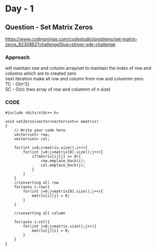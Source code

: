 # Day - 1

## Question - Set Matrix Zeros 

https://www.codingninjas.com/codestudio/problems/set-matrix-zeros_8230862?challengeSlug=striver-sde-challenge

### Approach
will maintain row and column array/set to maintain the index of row and columns which are to created zero  
next iteration make all row and column from row and colummn zero.  
TC - O(n^2)  
SC - O(n) (two array of row and colummn of n size)  
### CODE  

```
#include <bits/stdc++.h>

void setZeros(vector<vector<int>> &matrix)
{
	// Write your code here.
	vector<int> row;
	vector<int> col;

	for(int i=0;i<matrix.size();i++){
		for(int j=0;j<matrix[0].size();j++){
			if(matrix[i][j] == 0){
				row.emplace_back(i);
				col.emplace_back(j);
			}
		}
	}
	//converting all row
	for(auto i:row){
		for(int j=0;j<matrix[0].size();j++){
			matrix[i][j] = 0;
		}
	}

	//converting all column
	
	for(auto i:col){
		for(int j=0;j<matrix.size();j++){
			matrix[j][i] = 0;
		}
	}
}
```